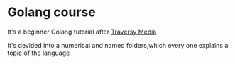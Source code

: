# Golang course

It's a beginner Golang tutorial after [Traversy Media](https://youtu.be/SqrbIlUwR0U)

It's devided into a numerical and named folders,which every one explains a topic of the language
